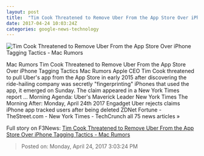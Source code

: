 ```yaml
---
layout: post
title:  "Tim Cook Threatened to Remove Uber From the App Store Over iPhone Tagging Tactics - Mac Rumors"
date: 2017-04-24 10:03:24Z
categories: google-news-technology
---
```


![Tim Cook Threatened to Remove Uber From the App Store Over iPhone Tagging Tactics - Mac Rumors](https://cdn.macrumors.com/article-new/2017/04/tech-big-shots-like-tim-cook-travis-kalanick-and-elon-musk-gathered-last-night-at-new-yorks-hottest-fashion-show-800x400.jpg?retina)

Mac Rumors Tim Cook Threatened to Remove Uber From the App Store Over iPhone Tagging Tactics Mac Rumors Apple CEO Tim Cook threatened to pull Uber's app from the App Store in early 2015 after discovering the ride-hailing company was secretly "fingerprinting" iPhones that used the app, it emerged on Sunday. The claim appeared in a New York Times report ... Morning Agenda: Uber's Maverick Leader New York Times The Morning After: Monday, April 24th 2017 Engadget Uber rejects claims iPhone app tracked users after being deleted ZDNet Fortune - TheStreet.com - New York Times - TechCrunch all 75 news articles »


Full story on F3News: [Tim Cook Threatened to Remove Uber From the App Store Over iPhone Tagging Tactics - Mac Rumors](http://www.f3nws.com/n/eeEPKB)

> Posted on: Monday, April 24, 2017 3:03:24 PM
